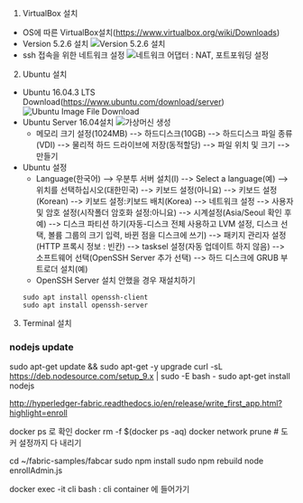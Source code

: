 1. VirtualBox 설치
  - OS에 따른 VirtualBox설치(https://www.virtualbox.org/wiki/Downloads)
  - Version 5.2.6 설치
    ![Version 5.2.6 설치](https://github.com/aimmvp/BlockChain/blob/master/bc1_1.png)
  - ssh 접속을 위한 네트워크 설정
    ![네트워크 어댑터 : NAT, 포트포워딩 설정](https://github.com/aimmvp/BlockChain/blob/master/bc1_2.png)
2. Ubuntu 설치
  - Ubuntu 16.04.3 LTS Download(https://www.ubuntu.com/download/server)
    ![Ubuntu Image File Download](https://github.com/aimmvp/BlockChain/blob/master/bc2_1.png)
  - Ubuntu Server 16.04설치
    ![가상머신 생성](https://github.com/aimmvp/BlockChain/blob/master/bc2_2.png)
    * 메모리 크기 설정(1024MB) --> 하드디스크(10GB) --> 하드디스크 파일 종류(VDI) --> 물리적 하드 드라이브에 저장(동적할당) --> 파일 위치 및 크기 --> 만들기
  - Ubuntu 설정
    * Language(한국어) --> 우분투 서버 설치(I) --> Select a language(예) --> 위치를 선택하십시오(대한민국) --> 키보드 설정(아니요) --> 키보드 설정(Korean) --> 키보드 설정:키보드 배치(Korea) --> 네트워크 설정 --> 사용자 및 암호 설정(시작폴더 암호화 설정:아니요) --> 시계설정(Asia/Seoul 확인 후 예) --> 디스크 파티션 하기(자동-디스크 전체 사용하고 LVM 설정, 디스크 선택, 볼륨 그룹의 크기 입력, 바뀐 점을 디스크에 쓰기) --> 패키지 관리자 설정(HTTP 프록시 정보 : 빈칸) --> tasksel 설정(자동 업데이트 하지 않음) --> 소프트웨어 선택(OpenSSH Server 추가 선택) --> 하드 디스크에 GRUB 부트로더 설치(예)
    * OpenSSH Server 설치 안했을 경우 재설치하기
    ```
	sudo apt install openssh-client
	sudo apt install openssh-server
	```
3. Terminal 설치


### nodejs update
sudo apt-get update && sudo apt-get -y upgrade
curl -sL https://deb.nodesource.com/setup_9.x | sudo -E bash -
sudo apt-get install nodejs




http://hyperledger-fabric.readthedocs.io/en/release/write_first_app.html?highlight=enroll


docker ps 로 확인
docker rm -f $(docker ps -aq)
docker network prune    # 도커 설정까지 다 내리기

cd ~/fabric-samples/fabcar
sudo npm install
sudo npm rebuild
node enrollAdmin.js



docker exec -it cli bash    :  cli container 에 들어가기


